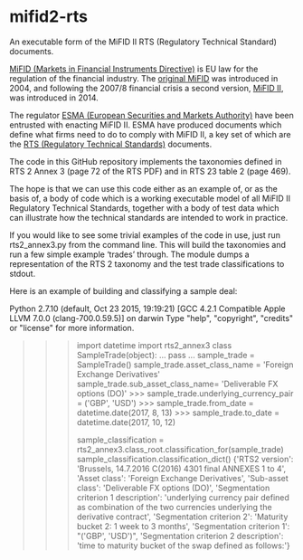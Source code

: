 # mifid2-rts

An executable form of the MiFID II RTS (Regulatory Technical Standard) documents.

[MiFID (Markets in Financial Instruments Directive)](https://en.wikipedia.org/wiki/Markets_in_Financial_Instruments_Directive_2004) is EU law for the regulation of the financial industry.  The [original MiFID](http://eur-lex.europa.eu/LexUriServ/LexUriServ.do?uri=CELEX:32004L0039:EN:HTML) was introduced in 2004, and following the 2007/8 financial crisis a second version, [MiFID II](https://www.esma.europa.eu/policy-rules/mifid-ii-and-mifir), was introduced in 2014.

The regulator [ESMA (European Securities and Markets Authority)](https://en.wikipedia.org/wiki/European_Securities_and_Markets_Authority) have been entrusted with enacting MiFID II.  ESMA have produced documents which define what firms need to do to comply with MiFID II, a key set of which are the [RTS (Regulatory Technical Standards)](https://www.esma.europa.eu/sites/default/files/library/2015/11/2015-esma-1464_annex_i_-_draft_rts_and_its_on_mifid_ii_and_mifir.pdf) documents.

The code in this GitHub repository implements the taxonomies defined in RTS 2 Annex 3 (page 72 of the RTS PDF) and in RTS 23 table 2 (page 469).

The hope is that we can use this code either as an example of, or as the basis of, a body of code which is a working executable model of all MiFID II Regulatory Technical Standards, together with a body of test data which can illustrate how the technical standards are intended to work in practice.

If you would like to see some trivial examples of the code in use, just run rts2_annex3.py from the command line.  This will build the taxonomies and run a few simple example ‘trades’ through.  The module dumps a representation of the RTS 2 taxonomy and the test trade classifications to stdout.

Here is an example of building and classifying a sample deal:

Python 2.7.10 (default, Oct 23 2015, 19:19:21) 
[GCC 4.2.1 Compatible Apple LLVM 7.0.0 (clang-700.0.59.5)] on darwin
Type "help", "copyright", "credits" or "license" for more information.
>>>
>>> import datetime
>>> import rts2_annex3
>>> class SampleTrade(object):
...     pass
... 
>>> sample_trade = SampleTrade()
>>> sample_trade.asset_class_name = 'Foreign Exchange Derivatives'
>>> sample_trade.sub_asset_class_name= 'Deliverable FX options (DO)'            >>> sample_trade.underlying_currency_pair = ('GBP', 'USD')                      >>> sample_trade.from_date = datetime.date(2017, 8, 13)                         >>> sample_trade.to_date = datetime.date(2017, 10, 12)
>>> 
>>> sample_classification = rts2_annex3.class_root.classification_for(sample_trade)
>>> sample_classification.classification_dict()
{'RTS2 version': 'Brussels, 14.7.2016 C(2016) 4301 final ANNEXES 1 to 4', 'Asset class': 'Foreign Exchange Derivatives', 'Sub-asset class': 'Deliverable FX options (DO)', 'Segmentation criterion 1 description': 'underlying currency pair defined as combination of the two currencies underlying the derivative contract', 'Segmentation criterion 2': 'Maturity bucket 2: 1 week to 3 months', 'Segmentation criterion 1': "('GBP', 'USD')", 'Segmentation criterion 2 description': 'time to maturity bucket of the swap defined as follows:'} 


